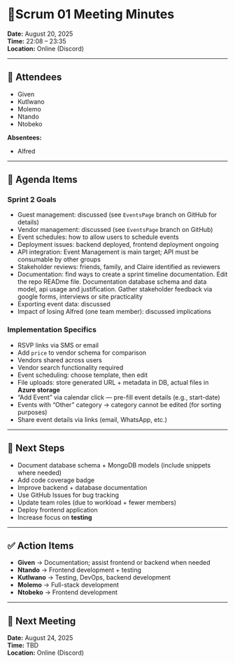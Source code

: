 # 📝Scrum 01 Meeting Minutes

**Date:** August 20, 2025  
**Time:** 22:08 – 23:35  
**Location:** Online (Discord)  

---

## 👥 Attendees
- Given  
- Kutlwano  
- Molemo  
- Ntando  
- Ntobeko  

**Absentees:**  
- Alfred  

---

## 📌 Agenda Items

### Sprint 2 Goals
- Guest management: discussed (see `EventsPage` branch on GitHub for details)  
- Vendor management: discussed (see `EventsPage` branch on GitHub)  
- Event schedules: how to allow users to schedule events  
- Deployment issues: backend deployed, frontend deployment ongoing  
- API integration: Event Management is main target; API must be consumable by other groups  
- Stakeholder reviews: friends, family, and Claire identified as reviewers  
- Documentation: find ways to create a sprint timeline documentation. Edit the repo READme file. Documentation database schema and data model, api usage and justification. Gather stakeholder feedback via google forms, interviews or site practicality  
- Exporting event data: discussed  
- Impact of losing Alfred (one team member): discussed implications  

### Implementation Specifics
- RSVP links via SMS or email  
- Add `price` to vendor schema for comparison  
- Vendors shared across users  
- Vendor search functionality required  
- Event scheduling: choose template, then edit  
- File uploads: store generated URL + metadata in DB, actual files in **Azure storage**  
- “Add Event” via calendar click — pre-fill event details (e.g., start-date)  
- Events with “Other” category → category cannot be edited (for sorting purposes)  
- Share event details via links (email, WhatsApp, etc.)  

---

## 🚀 Next Steps
- Document database schema + MongoDB models (include snippets where needed)  
- Add code coverage badge  
- Improve backend + database documentation  
- Use GitHub Issues for bug tracking  
- Update team roles (due to workload + fewer members)  
- Deploy frontend application  
- Increase focus on **testing**  

---

## ✅ Action Items
- **Given** → Documentation; assist frontend or backend when needed  
- **Ntando** → Frontend development + testing  
- **Kutlwano** → Testing, DevOps, backend development  
- **Molemo** → Full-stack development  
- **Ntobeko** → Frontend development  

---

## 📅 Next Meeting
**Date:** August 24, 2025  
**Time:** TBD  
**Location:** Online (Discord)  
